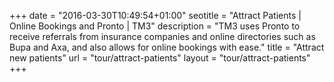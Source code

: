 +++
date = "2016-03-30T10:49:54+01:00"
seotitle = "Attract Patients | Online Bookings and Pronto | TM3"
description = "TM3 uses Pronto to receive referrals from insurance companies and online directories such as Bupa and Axa, and also allows for online bookings with ease."
title = "Attract new patients"
url = "tour/attract-patients"
layout = "tour/attract-patients"
+++